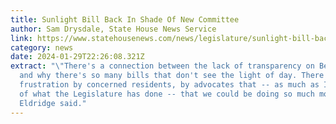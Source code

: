 ```yaml
---
title: Sunlight Bill Back In Shade Of New Committee
author: Sam Drysdale, State House News Service
link: https://www.statehousenews.com/news/legislature/sunlight-bill-back-in-shade-of-new-committee/article_e1677492-bed8-11ee-a9d9-f37c9a0af329.html
category: news
date: 2024-01-29T22:26:08.321Z
extract: "\"There's a connection between the lack of transparency on Beacon Hill
  and why there's so many bills that don't see the light of day. There's so much
  frustration by concerned residents, by advocates that -- as much as I'm proud
  of what the Legislature has done -- that we could be doing so much more,\"
  Eldridge said."
---
```

